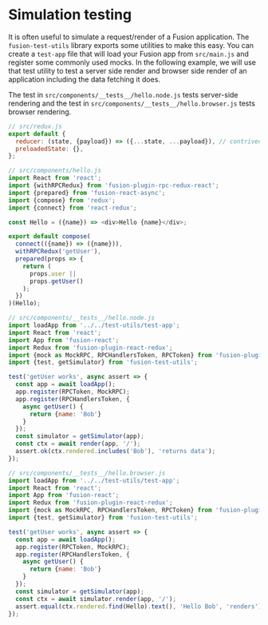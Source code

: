 # Simulation testing

It is often useful to simulate a request/render of a Fusion application. The `fusion-test-utils` library exports some utilities to make this easy.
You can create a `test-app` file that will load your Fusion app from `src/main.js` and register some commonly used mocks. In the following example, we will use that test utility to test a server side render and browser side render of an application including the data fetching it does.

The test in `src/components/__tests__/hello.node.js` tests server-side rendering
and the test in `src/components/__tests__/hello.browser.js` tests browser
rendering.

```js
// src/redux.js
export default {
  reducer: (state, {payload}) => ({...state, ...payload}), // contrived reducer; normally would use proper reducer composition
  preloadedState: {},
};

// src/components/hello.js
import React from 'react';
import {withRPCRedux} from 'fusion-plugin-rpc-redux-react';
import {prepared} from 'fusion-react-async';
import {compose} from 'redux';
import {connect} from 'react-redux';

const Hello = ({name}) => <div>Hello {name}</div>;

export default compose(
  connect(({name}) => ({name})),
  withRPCRedux('getUser'),
  prepared(props => {
    return (
      props.user ||
      props.getUser()
    );
  })
)(Hello);

// src/components/__tests__/hello.node.js
import loadApp from '../../test-utils/test-app';
import React from 'react';
import App from 'fusion-react';
import Redux from 'fusion-plugin-react-redux';
import {mock as MockRPC, RPCHandlersToken, RPCToken} from 'fusion-plugin-rpc-redux-react';
import {test, getSimulator} from 'fusion-test-utils';

test('getUser works', async assert => {
  const app = await loadApp();
  app.register(RPCToken, MockRPC);
  app.register(RPCHandlersToken, {
    async getUser() {
      return {name: 'Bob'}
    }
  });
  const simulator = getSimulator(app);
  const ctx = await render(app, '/');
  assert.ok(ctx.rendered.includes('Bob'), 'returns data');
});

// src/components/__tests__/hello.browser.js
import loadApp from '../../test-utils/test-app';
import React from 'react';
import App from 'fusion-react';
import Redux from 'fusion-plugin-react-redux';
import {mock as MockRPC, RPCHandlersToken, RPCToken} from 'fusion-plugin-rpc-redux-react';
import {test, getSimulator} from 'fusion-test-utils';

test('getUser works', async assert => {
  const app = await loadApp();
  app.register(RPCToken, MockRPC);
  app.register(RPCHandlersToken, {
    async getUser() {
      return {name: 'Bob'}
    }
  });
  const simulator = getSimulator(app);
  const ctx = await simulator.render(app, '/');
  assert.equal(ctx.rendered.find(Hello).text(), 'Hello Bob', 'renders');
});
```
